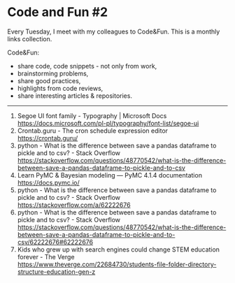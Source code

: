# Code and Fun \#2

Every Tuesday, I meet with my colleagues to Code&Fun. This is a monthly links collection. 

Code&Fun:

* share code, code snippets - not only from work,
* brainstorming problems,
* share good practices,
* highlights from code reviews,
* share interesting articles & repositories.

---

1. Segoe UI font family - Typography \| Microsoft Docs  
https://docs.microsoft.com/pl-pl/typography/font-list/segoe-ui
2. Crontab.guru - The cron schedule expression editor  
https://crontab.guru/
3. python - What is the difference between save a pandas dataframe to pickle and to csv? - Stack Overflow  
https://stackoverflow.com/questions/48770542/what-is-the-difference-between-save-a-pandas-dataframe-to-pickle-and-to-csv
4. Learn PyMC & Bayesian modeling — PyMC 4.1.4 documentation  
https://docs.pymc.io/
5. python - What is the difference between save a pandas dataframe to pickle and to csv? - Stack Overflow  
https://stackoverflow.com/a/62222676
6. python - What is the difference between save a pandas dataframe to pickle and to csv? - Stack Overflow  
https://stackoverflow.com/questions/48770542/what-is-the-difference-between-save-a-pandas-dataframe-to-pickle-and-to-csv/62222676#62222676
7. Kids who grew up with search engines could change STEM education forever - The Verge  
https://www.theverge.com/22684730/students-file-folder-directory-structure-education-gen-z
